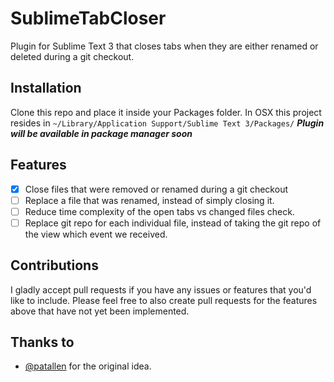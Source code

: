 # SublimeTabCloser
Plugin for Sublime Text 3 that closes tabs when they are either renamed or deleted during a git checkout.

## Installation
Clone this repo and place it inside your Packages folder. In OSX this project resides in `~/Library/Application Support/Sublime Text 3/Packages/` _**Plugin will be available in package manager soon**_

## Features
- [x] Close files that were removed or renamed during a git checkout
- [ ] Replace a file that was renamed, instead of simply closing it.
- [ ] Reduce time complexity of the open tabs vs changed files check.
- [ ] Replace git repo for each individual file, instead of taking the git repo of the view which event we received.

## Contributions
I gladly accept pull requests if you have any issues or features that you'd like to include. Please feel free to also create
pull requests for the features above that have not yet been implemented.

## Thanks to
- [@patallen](https://github.com/patallen) for the original idea.
